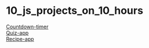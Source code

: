 # 10_js_projects_on_10_hours

[Countdown-timer](https://andriykikot.github.io/10_js_projects_on_10_hours/countdown-timer/)  
[Quiz-app](https://andriykikot.github.io/10_js_projects_on_10_hours/quiz-app/)  
[Recipe-app](https://andriykikot.github.io/10_js_projects_on_10_hours/recipe-app/)
